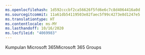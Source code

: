 ```yaml
---
ms.openlocfilehash: 1d592cccbf2ca56626f5fd6e6c7c8d4064416a0d
ms.sourcegitcommit: 11a61db54119503e82faec5f99c4273e8d1247e5
ms.translationtype: HT
ms.contentlocale: ms-MY
ms.lasthandoff: 10/16/2020
ms.locfileid: "4069983"
---
```

<span data-ttu-id="6c7e4-101">Kumpulan Microsoft 365</span><span class="sxs-lookup"><span data-stu-id="6c7e4-101">Microsoft 365 Groups</span></span>